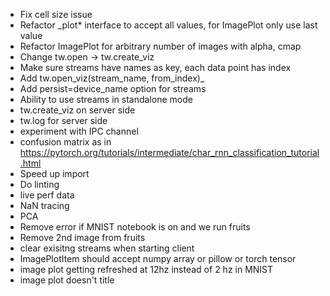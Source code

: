 * Fix cell size issue
* Refactor _plot* interface to accept all values, for ImagePlot only use last value
* Refactor ImagePlot for arbitrary number of images with alpha, cmap
* Change tw.open -> tw.create_viz
* Make sure streams have names as key, each data point has index
* Add tw.open_viz(stream_name, from_index)_
* Add persist=device_name option for streams
* Ability to use streams in standalone mode
* tw.create_viz on server side
* tw.log for server side
* experiment with IPC channel
* confusion matrix as in https://pytorch.org/tutorials/intermediate/char_rnn_classification_tutorial.html
* Speed up import
* Do linting
* live perf data
* NaN tracing
* PCA
* Remove error if MNIST notebook is on and we run fruits
* Remove 2nd image from fruits
* clear exisitng streams when starting client
* ImagePlotItem should accept numpy array or pillow or torch tensor 
* image plot getting refreshed at 12hz instead of 2 hz in MNIST
* image plot doesn't title